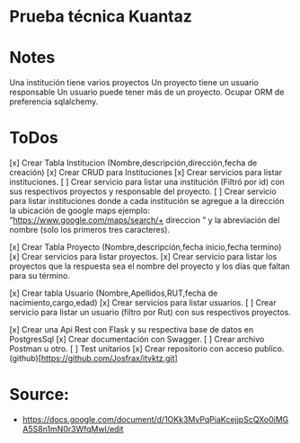 # Prueba técnica Kuantaz

# Notes
Una institución tiene varios proyectos 
Un proyecto tiene un usuario responsable
Un usuario puede tener más de un proyecto.
Ocupar ORM de preferencia sqlalchemy.

# ToDos
[x] Crear Tabla Institucion (Nombre,descripción,dirección,fecha de creación)
[x] Crear CRUD para Instituciones
[x] Crear servicios para listar instituciones.
[ ] Crear servicio para listar una institución (Filtró por id) con sus respectivos proyectos y responsable del proyecto.
[ ] Crear servicio para listar instituciones donde a cada institución se agregue a la dirección la ubicación de google maps ejemplo: “https://www.google.com/maps/search/+ direccion ” y la abreviación del nombre (solo los primeros tres caracteres).

[x] Crear Tabla Proyecto (Nombre,descripción,fecha inicio,fecha termino)
[x] Crear servicios para listar proyectos.
[x] Crear servicio para listar los proyectos que la respuesta sea el nombre del proyecto y los días que faltan para su término. 

[x] Crear tabla Usuario (Nombre,Apellidos,RUT,fecha de nacimiento,cargo,edad)
[x] Crear servicios para listar usuarios.
[ ] Crear servicio para listar un usuario (filtro por Rut) con sus respectivos proyectos.

[x] Crear una Api Rest con Flask y su respectiva base de datos en PostgresSql
[x] Crear documentación con Swagger.
[ ] Crear archivo Postman u otro.
[ ] Test unitarios
[x] Crear repositorio con acceso publico. 
    (github)[https://github.com/Josfrax/itvktz.git]


# Source:
- https://docs.google.com/document/d/1OKk3MvPqPiaKcejjpScQXo0iMGA5S8n1mN0r3WfqMwI/edit